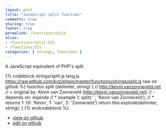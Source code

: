 ```yaml
---
layout: post
title: "JavaScript split function"
comments: true
sharing: true
footer: true
permalink: /functions/split
alias:
- /functions/split:521
- /functions/521
categories: [ strings, functions ]
---
```

A JavaScript equivalent of PHP's split
<!-- more -->
{% codeblock strings/split.js lang:js https://raw.github.com/kvz/phpjs/master/functions/strings/split.js raw on github %}
function split (delimiter, string) {
    // http://kevin.vanzonneveld.net
    // +   original by: Kevin van Zonneveld (http://kevin.vanzonneveld.net)
    // -    depends on: explode
    // *     example 1: split(' ', 'Kevin van Zonneveld');
    // *     returns 1: {0: 'Kevin', 1: 'van', 2: 'Zonneveld'}
    return this.explode(delimiter, string);
}
{% endcodeblock %}
<ul>
 <li><a href="https://github.com/kvz/phpjs/blob/master/functions/strings/split.js">view on github</a></li>
 <li><a href="https://github.com/kvz/phpjs/edit/master/functions/strings/split.js">edit on github</a></li>
</ul>
